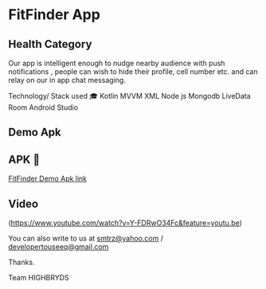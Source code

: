 # FitFinder App
## Health Category

Our app is intelligent enough to nudge nearby audience with push notifications , people can wish to hide their profile, cell number etc. and can relay on our in app chat messaging. 

Technology/ Stack used 🎓
Kotlin
MVVM
XML
Node js
Mongodb
LiveData
Room 
Android Studio

## Demo Apk 

## APK :iphone:
[FitFinder Demo Apk link](https://drive.google.com/drive/folders/1ypmzlnDAOL5T7hxM9nB-4hNi7B8zeyxv?usp=sharing)

## Video 

(https://www.youtube.com/watch?v=Y-FDRwO34Fc&feature=youtu.be)

You can also write to us at smtrz@yahoo.com / developertouseeq@gmail.com

Thanks.

Team HIGHBRYDS

